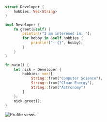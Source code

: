<!-- **garbalau-github/garbalau-github** is a ✨ _special_ ✨ repository because its `README.md` (this file) appears on your GitHub profile. -->
```rust
struct Developer {
    hobbies: Vec<String>
}

impl Developer {
    fn greet(&self) {
        println!("I am interesed in: ");
        for hobby in &self.hobbies {
            println!("- {}", hobby);
        }
    } 
}

fn main() {
    let nick = Developer {
        hobbies: vec![
            String::from("Computer Science"), 
            String::from("Clean Energy"), 
            String::from("Astronomy")
        ]
    };
    nick.greet();
}
```
![Profile views](https://komarev.com/ghpvc/?username=garbalau-github&color=green)
